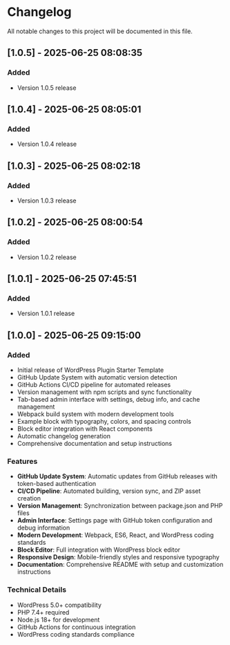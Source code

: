 # Changelog

All notable changes to this project will be documented in this file.

## [1.0.5] - 2025-06-25 08:08:35

### Added
- Version 1.0.5 release


## [1.0.4] - 2025-06-25 08:05:01

### Added
- Version 1.0.4 release


## [1.0.3] - 2025-06-25 08:02:18

### Added
- Version 1.0.3 release


## [1.0.2] - 2025-06-25 08:00:54

### Added
- Version 1.0.2 release


## [1.0.1] - 2025-06-25 07:45:51

### Added
- Version 1.0.1 release


## [1.0.0] - 2025-06-25 09:15:00

### Added

- Initial release of WordPress Plugin Starter Template
- GitHub Update System with automatic version detection
- GitHub Actions CI/CD pipeline for automated releases
- Version management with npm scripts and sync functionality
- Tab-based admin interface with settings, debug info, and cache management
- Webpack build system with modern development tools
- Example block with typography, colors, and spacing controls
- Block editor integration with React components
- Automatic changelog generation
- Comprehensive documentation and setup instructions

### Features

- **GitHub Update System**: Automatic updates from GitHub releases with token-based authentication
- **CI/CD Pipeline**: Automated building, version sync, and ZIP asset creation
- **Version Management**: Synchronization between package.json and PHP files
- **Admin Interface**: Settings page with GitHub token configuration and debug information
- **Modern Development**: Webpack, ES6, React, and WordPress coding standards
- **Block Editor**: Full integration with WordPress block editor
- **Responsive Design**: Mobile-friendly styles and responsive typography
- **Documentation**: Comprehensive README with setup and customization instructions

### Technical Details

- WordPress 5.0+ compatibility
- PHP 7.4+ required
- Node.js 18+ for development
- GitHub Actions for continuous integration
- WordPress coding standards compliance
